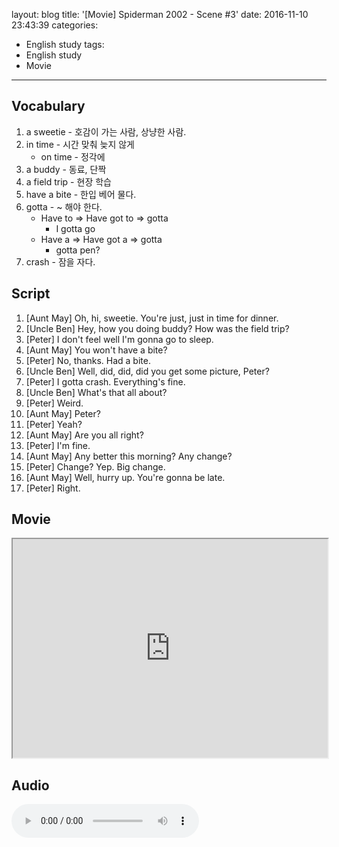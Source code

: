 layout: blog
title: '[Movie] Spiderman 2002 - Scene #3'
date: 2016-11-10 23:43:39
categories: 
- English study
tags:
- English study
- Movie
---

## Vocabulary
1. a sweetie - 호감이 가는 사람, 상냥한 사람.
1. in time - 시간 맞춰 늦지 않게
    * on time - 정각에
1. a buddy - 동료, 단짝
1. a field trip - 현장 학습
1. have a bite - 한입 베어 물다.
1. gotta - ~ 해야 한다.
    * Have to => Have got to => gotta
        * I gotta go
    * Have a => Have got a => gotta
        * gotta pen?
1. crash - 잠을 자다.

## Script

1. [Aunt May] Oh, hi, sweetie. You're just, just in time for dinner.
1. [Uncle Ben] Hey, how you doing buddy? How was the field trip?
1. [Peter] I don't feel well I'm gonna go to sleep.
1. [Aunt May] You won't have a bite?
1. [Peter] No, thanks. Had a bite.
1. [Uncle Ben] Well, did, did, did you get some picture, Peter?
1. [Peter] I gotta crash. Everything's fine.
1. [Uncle Ben] What's that all about?
1. [Peter] Weird.
1. [Aunt May] Peter?
1. [Peter] Yeah?
1. [Aunt May] Are you all right?
1. [Peter] I'm fine.
1. [Aunt May] Any better this morning? Any change?
1. [Peter] Change? Yep. Big change.
1. [Aunt May] Well, hurry up. You're gonna be late.
1. [Peter] Right.



## Movie
<iframe src="https://drive.google.com/file/d/0B9gDC0WDShzmcDN1ajJGS2dWVFU/preview" width="100%" height="350"></iframe>


## Audio
<audio controls="controls">
  <source type="audio/mp3" src="http://docs.google.com/uc?export=open&id=0B9gDC0WDShzmbWNReU9sYVQ0WDA"></source>
  <p>Your browser does not support the audio element.</p>
</audio>
